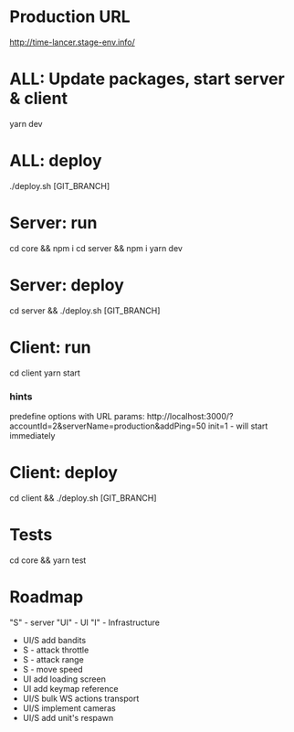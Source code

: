 # Production URL 
http://time-lancer.stage-env.info/

# ALL: Update packages, start server & client
yarn dev

# ALL: deploy
./deploy.sh [GIT_BRANCH]

# Server: run
cd core && npm i 
cd server && npm i 
yarn dev

# Server: deploy
cd server && ./deploy.sh [GIT_BRANCH]

# Client: run 
cd client
yarn start

### hints
predefine options with URL params:
http://localhost:3000/?accountId=2&serverName=production&addPing=50
init=1 - will start immediately

# Client: deploy
cd client && ./deploy.sh [GIT_BRANCH]

# Tests
cd core && yarn test

# Roadmap 

"S" - server
"UI" - UI
"I" - Infrastructure

- UI/S add bandits
- S - attack throttle
- S - attack range
- S - move speed
- UI add loading screen
- UI add keymap reference
- UI/S bulk WS actions transport
- UI/S implement cameras
- UI/S add unit's respawn
